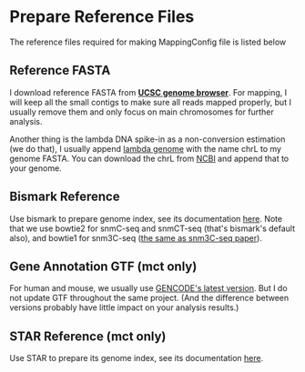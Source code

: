 # Prepare Reference Files

The reference files required for making MappingConfig file is listed below

## Reference FASTA

I download reference FASTA from [**UCSC genome browser**](https://hgdownload.soe.ucsc.edu/downloads.html). For mapping, I will keep all the small contigs to make sure all reads mapped properly, but I usually remove them and only focus on main chromosomes for further analysis.

Another thing is the lambda DNA spike-in as a non-conversion estimation \(we do that\), I usually append [lambda genome](https://www.ncbi.nlm.nih.gov/nuccore/215104) with the name chrL to my genome FASTA. You can download the chrL from [NCBI](https://www.ncbi.nlm.nih.gov/nuccore/215104) and append that to your genome.

## Bismark Reference

Use bismark to prepare genome index, see its documentation [here](https://rawgit.com/FelixKrueger/Bismark/master/Docs/Bismark_User_Guide.html#i-running-bismark-genome-preparation). Note that we use bowtie2 for snmC-seq and snmCT-seq \(that's bismark's default also\), and bowtie1 for snm3C-seq \([the same as snm3C-seq paper](https://www.nature.com/articles/s41592-019-0547-z)\).

## Gene Annotation GTF \(mct only\)

For human and mouse, we usually use [GENCODE's latest version](https://www.gencodegenes.org/). But I do not update GTF throughout the same project. \(And the difference between versions probably have little impact on your analysis results.\)

## STAR Reference \(mct only\)

Use STAR to prepare its genome index, see its documentation [here](https://github.com/alexdobin/STAR/blob/master/doc/STARmanual.pdf).



